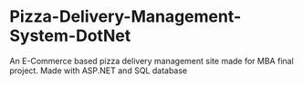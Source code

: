 # Pizza-Delivery-Management-System-DotNet
An E-Commerce based pizza delivery management site made for MBA final project. Made with ASP.NET and SQL database
